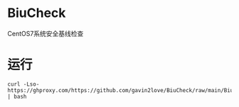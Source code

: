 # BiuCheck
CentOS7系统安全基线检查

# 运行

```
curl -Lso- https://ghproxy.com/https://github.com/gavin2love/BiuCheck/raw/main/BiuCheck.sh | bash
```
